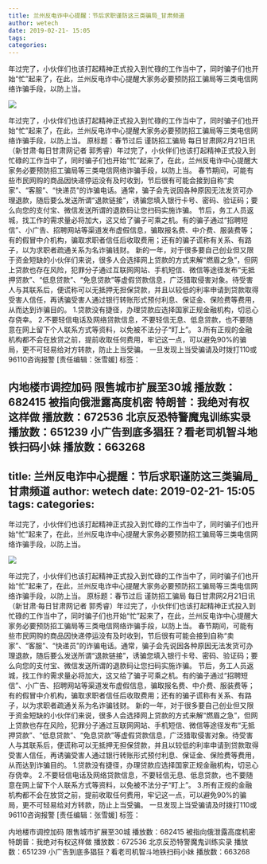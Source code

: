 ```yaml
---
title: 兰州反电诈中心提醒：节后求职谨防这三类骗局_甘肃频道
author: wetech
date: 2019-02-21- 15:05
tags: 
categories: 
---
```

年过完了，小伙伴们也该打起精神正式投入到忙碌的工作当中了，同时骗子们也开始“忙”起来了，在此，兰州反电诈中心提醒大家务必要预防招工骗局等三类电信网络诈骗手段，以防上当。
<!-- more -->
                
<img align="center" border="0" src="http://p2.ifengimg.com/a/2016/0810/204c433878d5cf9size1_w16_h16.png" />
                
                
            
年过完了，小伙伴们也该打起精神正式投入到忙碌的工作当中了，同时骗子们也开始“忙”起来了，在此，兰州反电诈中心提醒大家务必要预防招工骗局等三类电信网络诈骗手段，以防上当。
原标题：春节过后 谨防招工骗局
每日甘肃网2月21日讯 （新甘肃·每日甘肃网记者 郭秀睿）年过完了，小伙伴们也该打起精神正式投入到忙碌的工作当中了，同时骗子们也开始“忙”起来了，在此，兰州反电诈中心提醒大家务必要预防招工骗局等三类电信网络诈骗手段，以防上当。
春节期间，可能有些市民网购的商品因快递停运没有及时收到，节后很有可能会接到自称“卖家”、“客服”、“快递员”的诈骗电话。通常，骗子会先说因各种原因无法发货可办理退款，随后要么发送所谓“退款链接”，诱骗您填入银行卡号、密码、验证码；要么向您的支付宝、微信发送所谓的退款码让您扫码实施诈骗。
节后，务工人员返城，找工作的需求量必将加大，这又给了骗子可乘之机。有的骗子通过“招聘短信”、小广告、招聘网站等渠道发布虚假信息，骗取报名费、中介费、服装费等；有的假冒中介机构，骗取求职者信任后收取费用；还有的骗子谎称有关系、有路子，以为求职者疏通关系为名诈骗钱财。
新的一年，对于很多要自己创业但又限于资金短缺的小伙伴们来说，很多人会选择网上贷款的方式来解“燃眉之急”，但网上贷款也存在风险，犯罪分子通过互联网网站、手机短信、微信等途径发布“无抵押贷款”、“低息贷款”、“免息贷款”等虚假贷款信息，广泛猎取侵害对象。待受害人与其联系后，便谎称可以无抵押无担保贷款，并且以较低的利率申请到贷款取得受害人信任，再诱骗受害人通过银行转账形式预付利息、保证金、保险费等费用，从而达到诈骗目的。
1.贷款没有捷径，办理贷款应选择国家正规金融机构，切忌心存侥幸。
2.不要轻信电话及网络贷款信息，不要轻信无息、低息贷款，也不要随意在网上留下个人联系方式等资料，以免被不法分子“盯上”。
3.所有正规的金融机构都不会在放贷之前，提前收取任何费用，牢记这一点，可以避免90%的骗局，更不可轻易给对方转款，防止上当受骗。
一旦发现上当受骗请及时拨打110或96110咨询报警
[责任编辑：张雪媛]
标签：
 
             
内地楼市调控加码 限售城市扩展至30城
播放数：682415
被指向俄泄露高度机密 特朗普：我绝对有权这样做
播放数：672536
北京反恐特警魔鬼训练实录
播放数：651239
小广告到底多猖狂？看老司机智斗地铁扫码小妹
播放数：663268
---
title: 兰州反电诈中心提醒：节后求职谨防这三类骗局_甘肃频道
author: wetech
date: 2019-02-21- 15:05
tags: 
categories: 
---
年过完了，小伙伴们也该打起精神正式投入到忙碌的工作当中了，同时骗子们也开始“忙”起来了，在此，兰州反电诈中心提醒大家务必要预防招工骗局等三类电信网络诈骗手段，以防上当。
<!-- more -->
                
<img align="center" border="0" src="http://p2.ifengimg.com/a/2016/0810/204c433878d5cf9size1_w16_h16.png" />
                
                
            
年过完了，小伙伴们也该打起精神正式投入到忙碌的工作当中了，同时骗子们也开始“忙”起来了，在此，兰州反电诈中心提醒大家务必要预防招工骗局等三类电信网络诈骗手段，以防上当。
原标题：春节过后 谨防招工骗局
每日甘肃网2月21日讯 （新甘肃·每日甘肃网记者 郭秀睿）年过完了，小伙伴们也该打起精神正式投入到忙碌的工作当中了，同时骗子们也开始“忙”起来了，在此，兰州反电诈中心提醒大家务必要预防招工骗局等三类电信网络诈骗手段，以防上当。
春节期间，可能有些市民网购的商品因快递停运没有及时收到，节后很有可能会接到自称“卖家”、“客服”、“快递员”的诈骗电话。通常，骗子会先说因各种原因无法发货可办理退款，随后要么发送所谓“退款链接”，诱骗您填入银行卡号、密码、验证码；要么向您的支付宝、微信发送所谓的退款码让您扫码实施诈骗。
节后，务工人员返城，找工作的需求量必将加大，这又给了骗子可乘之机。有的骗子通过“招聘短信”、小广告、招聘网站等渠道发布虚假信息，骗取报名费、中介费、服装费等；有的假冒中介机构，骗取求职者信任后收取费用；还有的骗子谎称有关系、有路子，以为求职者疏通关系为名诈骗钱财。
新的一年，对于很多要自己创业但又限于资金短缺的小伙伴们来说，很多人会选择网上贷款的方式来解“燃眉之急”，但网上贷款也存在风险，犯罪分子通过互联网网站、手机短信、微信等途径发布“无抵押贷款”、“低息贷款”、“免息贷款”等虚假贷款信息，广泛猎取侵害对象。待受害人与其联系后，便谎称可以无抵押无担保贷款，并且以较低的利率申请到贷款取得受害人信任，再诱骗受害人通过银行转账形式预付利息、保证金、保险费等费用，从而达到诈骗目的。
1.贷款没有捷径，办理贷款应选择国家正规金融机构，切忌心存侥幸。
2.不要轻信电话及网络贷款信息，不要轻信无息、低息贷款，也不要随意在网上留下个人联系方式等资料，以免被不法分子“盯上”。
3.所有正规的金融机构都不会在放贷之前，提前收取任何费用，牢记这一点，可以避免90%的骗局，更不可轻易给对方转款，防止上当受骗。
一旦发现上当受骗请及时拨打110或96110咨询报警
[责任编辑：张雪媛]
标签：
 
             
内地楼市调控加码 限售城市扩展至30城
播放数：682415
被指向俄泄露高度机密 特朗普：我绝对有权这样做
播放数：672536
北京反恐特警魔鬼训练实录
播放数：651239
小广告到底多猖狂？看老司机智斗地铁扫码小妹
播放数：663268
